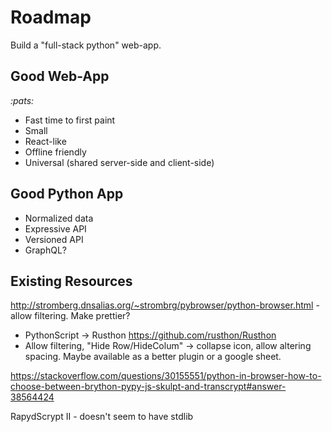 # Roadmap
Build a "full-stack python" web-app.

## Good Web-App
_:pats:_

* Fast time to first paint
* Small
* React-like
* Offline friendly
* Universal (shared server-side and client-side)

## Good Python App

* Normalized data
* Expressive API
* Versioned API
* GraphQL?

## Existing Resources 
http://stromberg.dnsalias.org/~strombrg/pybrowser/python-browser.html - allow filtering.  Make prettier?
* PythonScript -> Rusthon https://github.com/rusthon/Rusthon
* Allow filtering, "Hide Row/HideColum" -> collapse icon, allow altering spacing. Maybe available as a better plugin or a google sheet.

https://stackoverflow.com/questions/30155551/python-in-browser-how-to-choose-between-brython-pypy-js-skulpt-and-transcrypt#answer-38564424

RapydScrypt II - doesn't seem to have stdlib

